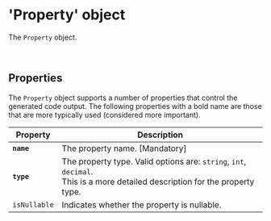 # 'Property' object

The `Property` object.

<br/>

## Properties
The `Property` object supports a number of properties that control the generated code output. The following properties with a bold name are those that are more typically used (considered more important).

Property | Description
-|-
**`name`** | The property name. [Mandatory]
**`type`** | The property type. Valid options are: `string`, `int`, `decimal`.<br/> This is a more detailed description for the property type.
`isNullable` | Indicates whether the property is nullable.

